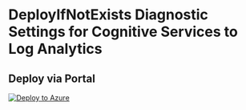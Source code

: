# DeployIfNotExists Diagnostic Settings for Cognitive Services to Log Analytics


## Deploy via Portal

[![Deploy to Azure](http://azuredeploy.net/deploybutton.png)](https://portal.azure.com/#blade/Microsoft_Azure_Policy/CreatePolicyDefinitionBlade/uri/https%3A%2F%2Fraw.githubusercontent.com%2Fsixtencyber%2FAzure-Policies%2Fmain%2FLog_Analytics%2Fcognitive-services-to-loganalytics%2Fdeploy-diagnostic-settings-cognitive-services-to-loganalytics.json)

